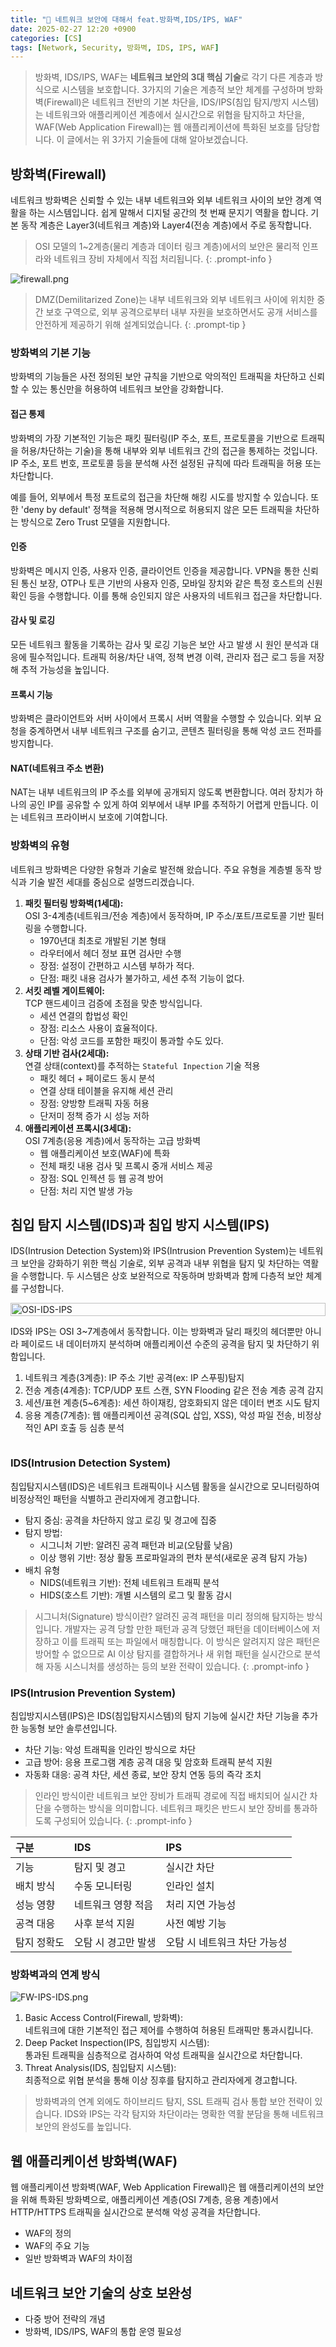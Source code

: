 ```yaml
---
title: "💬 네트워크 보안에 대해서 feat.방화벽,IDS/IPS, WAF"
date: 2025-02-27 12:20 +0900
categories: [CS]
tags: [Network, Security, 방화벽, IDS, IPS, WAF]
---
```


> 방화벽, IDS/IPS, WAF는 **네트워크 보안의 3대 핵심 기술**로 각기 다른 계층과 방식으로 시스템을 보호합니다. 3가지의 기술은 계층적 보안 체계를 구성하며 방화벽(Firewall)은 네트워크 전반의 기본 차단을, IDS/IPS(침입 탐지/방지 시스템)는 네트워크와 애플리케이션 계층에서 실시간으로 위협을 탐지하고 차단을, WAF(Web Application Firewall)는 웹 애플리케이션에 특화된 보호를 담당합니다. 이 글에서는 위 3가지 기술들에 대해 알아보겠습니다.

## 방화벽(Firewall)

네트워크 방화벽은 신뢰할 수 있는 내부 네트워크와 외부 네트워크 사이의 보안 경계 역활을 하는 시스템입니다. 쉽게 말해서 디지털 공간의 첫 번째 문지기 역활을 합니다. 기본 동작 계층은 Layer3(네트워크 계층)와 Layer4(전송 계층)에서 주로 동작합니다. 

> OSI 모델의 1~2계층(물리 계층과 데이터 링크 계층)에서의 보안은 물리적 인프라와 네트워크 장비 자체에서 직접 처리됩니다.
{: .prompt-info }

![firewall.png](https://github.com/Euihyunee/euihyunee.github.io/blob/main/_posts/img/firewall.png?raw=true)

> DMZ(Demilitarized Zone)는 내부 네트워크와 외부 네트워크 사이에 위치한 중간 보호 구역으로, 외부 공격으로부터 내부 자원을 보호하면서도 공개 서비스를 안전하게 제공하기 위해 설계되었습니다. 
{: .prompt-tip }

### 방화벽의 기본 기능

방화벽의 기능들은 사전 정의된 보안 규칙을 기반으로 악의적인 트래픽을 차단하고 신뢰할 수 있는 통신만을 허용하여 네트워크 보안을 강화합니다.

#### 접근 통제

방화벽의 가장 기본적인 기능은 패킷 필터링(IP 주소, 포트, 프로토콜을 기반으로 트래픽을 허용/차단하는 기술)을 통해 내부와 외부 네트워크 간의 접근을 통제하는 것입니다. IP 주소, 포트 번호, 프로토콜 등을 분석해 사전 설정된 규칙에 따라 트래픽을 허용 또는 차단합니다. 

예를 들어, 외부에서 특정 포트로의 접근을 차단해 해킹 시도를 방지할 수 있습니다. 또한 'deny by default' 정책을 적용해 명시적으로 허용되지 않은 모든 트래픽을 차단하는 방식으로 Zero Trust 모델을 지원합니다.

#### 인증 

방화벽은 메시지 인증, 사용자 인증, 클라이언트 인증을 제공합니다. VPN을 통한 신뢰된 통신 보장, OTP나 토큰 기반의 사용자 인증, 모바일 장치와 같은 특정 호스트의 신원 확인 등을 수행합니다. 이를 통해 승인되지 않은 사용자의 네트워크 접근을 차단합니다.

#### 감사 및 로깅

모든 네트워크 활동을 기록하는 감사 및 로깅 기능은 보안 사고 발생 시 원인 분석과 대응에 필수적입니다. 트래픽 허용/차단 내역, 정책 변경 이력, 관리자 접근 로그 등을 저장해 추적 가능성을 높입니다.

#### 프록시 기능

방화벽은 클라이언트와 서버 사이에서 프록시 서버 역활을 수행할 수 있습니다. 외부 요청을 중계하면서 내부 네트워크 구조를 숨기고, 콘텐츠 필터링을 통해 악성 코드 전파를 방지합니다.

#### NAT(네트워크 주소 변환)

NAT는 내부 네트워크의 IP 주소를 외부에 공개되지 않도록 변환합니다. 여러 장치가 하나의 공인 IP를 공유할 수 있게 하여 외부에서 내부 IP를 추적하기 어렵게 만듭니다. 이는 네트워크 프라이버시 보호에 기여합니다.

### 방화벽의 유형

네트워크 방화벽은 다양한 유형과 기술로 발전해 왔습니다. 주요 유형을 계층별 동작 방식과 기술 발전 세대를 중심으로 설명드리겠습니다.

1. **패킷 필터링 방화벽(1세대):**  
OSI 3-4계층(네트워크/전송 계층)에서 동작하며, IP 주소/포트/프로토콜 기반 필터링을 수행합니다.
    - 1970년대 최초로 개발된 기본 형태
    - 라우터에서 헤더 정보 표면 검사만 수행
    - 장점: 설정이 간편하고 시스템 부하가 적다.
    - 단점: 패킷 내용 검사가 불가하고, 세션 추적 기능이 없다.
2. **서킷 레벨 게이트웨이:**  
TCP 핸드셰이크 검증에 초점을 맞춘 방식입니다.
    - 세션 연결의 합법성 확인
    - 장점: 리소스 사용이 효율적이다.
    - 단점: 악성 코드를 포함한 패킷이 통과할 수도 있다.
3. **상태 기반 검사(2세대):**  
연결 상태(context)를 추적하는 `Stateful Inpection` 기술 적용
    - 패킷 헤더 + 페이로드 동시 분석
    - 연결 상태 테이블을 유지해 세션 관리
    - 장점: 양방향 트래픽 자동 허용
    - 단저미 정책 증가 시 성능 저하
4. **애플리케이션 프록시(3세대):**  
OSI 7계층(응용 계층)에서 동작하는 고급 방화벽
    - 웹 애플리케이션 보호(WAF)에 특화
    - 전체 패킷 내용 검사 및 프록시 중개 서비스 제공
    - 장점: SQL 인젝션 등 웹 공격 방어
    - 단점: 처리 지연 발생 가능

## 침입 탐지 시스템(IDS)과 침입 방지 시스템(IPS)

IDS(Intrusion Detection System)와 IPS(Intrusion Prevention System)는 네트워크 보안을 강화하기 위한 핵심 기술로, 외부 공격과 내부 위협을 탐지 및 차단하는 역활을 수행합니다. 두 시스템은 상호 보완적으로 작동하며 방화벽과 함께 다층적 보안 체계를 구성합니다.

<style>
  .img_container_box {
    display: flex;
    flex-wrap: wrap;
  }
  .left-div-example, .right-div-example {
    flex: 1;
    min-width: 300px; /* 최소 너비 설정 */
  }
  .left-div-example img {
    width: 100%;
    height: auto;
  }
  @media (max-width: 768px) {
    .right-div-example {
      flex-basis: 100%;
      order: 2;
    }
  }
</style>

<div class="img_container_box">

  <div class="left-div-example">
    <img src="https://github.com/Euihyunee/euihyunee.github.io/blob/main/_posts/img/OSI-IDS-IPS.png?raw=true" alt="OSI-IDS-IPS">
  </div>

  <div markdown="1" class="right-div-example">

IDS와 IPS는 OSI 3~7계층에서 동작합니다. 이는 방화벽과 달리 패킷의 헤더뿐만 아니라 페이로드 내 데이터까지 분석하며 애플리케이션 수준의 공격을 탐지 및 차단하기 위함입니다.

1. 네트워크 계층(3계층): IP 주소 기반 공격(ex: IP 스푸핑)탐지
2. 전송 계층(4계층): TCP/UDP 포트 스캔, SYN Flooding 같은 전송 계층 공격 감지
3. 세션/표현 계층(5~6계층): 세션 하이재킹, 암호화되지 않은 데이터 변조 시도 탐지
4. 응용 계층(7계층): 웹 애플리케이션 공격(SQL 삽입, XSS), 악성 파일 전송, 비정상적인 API 호출 등 심층 분석

</div>
</div>


### IDS(Intrusion Detection System)

침입탐지시스템(IDS)은 네트워크 트래픽이나 시스템 활동을 실시간으로 모니터링하여 비정상적인 패턴을 식별하고 관리자에게 경고합니다.

- 탐지 중심: 공격을 차단하지 않고 로깅 및 경고에 집중
- 탐지 방법:
    - 시그니처 기반: 알려진 공격 패턴과 비교(오탐률 낮음)
    - 이상 행위 기반: 정상 활동 프로파일과의 편차 분석(새로운 공격 탐지 가능)
- 배치 유형
    - NIDS(네트워크 기반): 전체 네트워크 트래픽 분석
    - HIDS(호스트 기반): 개별 시스템의 로그 및 활동 감시

> 시그니처(Signature) 방식이란? 알려진 공격 패턴을 미리 정의해 탐지하는 방식입니다. 개발자는 공격 당할 만한 패턴과 공격 당했던 패턴을 데이터베이스에 저장하고 이를 트래픽 또는 파일에서 매칭합니다. 이 방식은 알려지지 않은 패턴은 방어할 수 없으므로 AI 이상 탐지를 결합하거나 새 위협 패턴을 실시간으로 분석해 자동 시스니처를 생성하는 등의 보완 전략이 있습니다.
{: .prompt-info }

### IPS(Intrusion Prevention System)

침입방지시스템(IPS)은 IDS(침입탐지시스템)의 탐지 기능에 실시간 차단 기능을 추가한 능동형 보안 솔루션입니다.

- 차단 기능: 악성 트래픽을 인라인 방식으로 차단
- 고급 방어: 응용 프로그램 계층 공격 대응 및 암호화 트래픽 분석 지원
- 자동화 대응: 공격 차단, 세션 종료, 보안 장치 연동 등의 즉각 조치 

> 인라인 방식이란 네트워크 보안 장비가 트래픽 경로에 직접 배치되어 실시간 차단을 수행하는 방식을 의미합니다. 네트워크 패킷은 반드시 보안 장비를 통과하도록 구성되어 있습니다.
{: .prompt-info }

|구분|IDS|IPS|
|:--|:--|:--|
|기능|탐지 및 경고|실시간 차단|
|배치 방식|수동 모니터링|인라인 설치|
|성능 영향|네트워크 영향 적음|처리 지연 가능성|
|공격 대응|사후 분석 지원|사전 예방 기능|
|탐지 정확도|오탐 시 경고만 발생|오탐 시 네트워크 차단 가능성|

### 방화벽과의 연계 방식

![FW-IPS-IDS.png](https://github.com/Euihyunee/euihyunee.github.io/blob/main/_posts/img/FW-IPS-IDS.png?raw=true)

1. Basic Access Control(Firewall, 방화벽):  
네트워크에 대한 기본적인 접근 제어를 수행하여 허용된 트래픽만 통과시킵니다.
2. Deep Packet Inspection(IPS, 침입방지 시스템):  
통과된 트래픽을 심층적으로 검사하여 악성 트래픽을 실시간으로 차단합니다.
3. Threat Analysis(IDS, 침입탐지 시스템):  
최종적으로 위협 분석을 통해 이상 징후를 탐지하고 관리자에게 경고합니다.

> 방화벽과의 연계 외에도 하이브리드 탐지, SSL 트래픽 검사 통합 보안 전략이 있습니다. IDS와 IPS는 각각 탐지와 차단이라는 명확한 역활 분담을 통해 네트워크 보안의 완성도를 높입니다.

## 웹 애플리케이션 방화벽(WAF)

웹 애플리케이션 방화벽(WAF, Web Application Firewall)은 웹 애플리케이션의 보안을 위해 특화된 방화벽으로, 애플리케이션 계층(OSI 7계층, 응용 계층)에서 HTTP/HTTPS 트래픽을 실시간으로 분석해 악성 공격을 차단합니다.

- WAF의 정의
- WAF의 주요 기능
- 일반 방화벽과 WAF의 차이점

## 네트워크 보안 기술의 상호 보완성

- 다중 방어 전략의 개념
- 방화벽, IDS/IPS, WAF의 통합 운영 필요성 